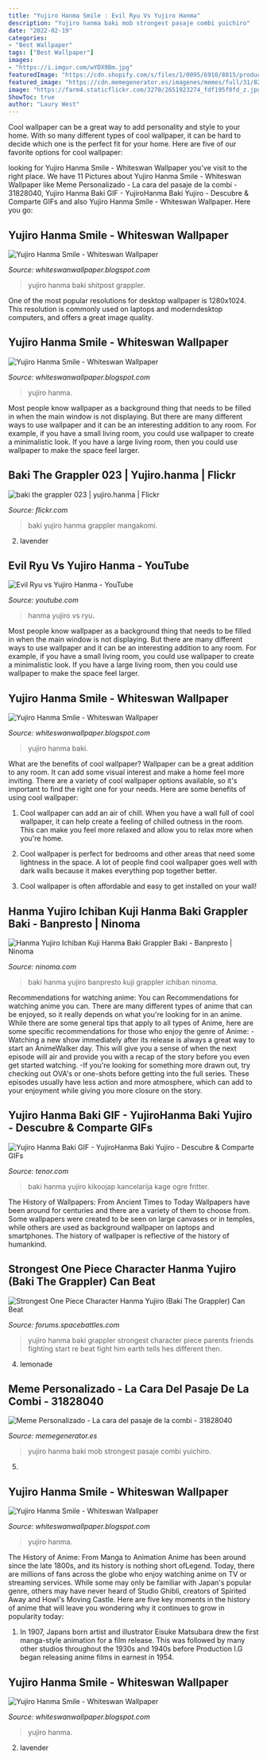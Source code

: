 ```yaml
---
title: "Yujiro Hanma Smile : Evil Ryu Vs Yujiro Hanma"
description: "Yujiro hanma baki mob strongest pasaje combi yuichiro"
date: "2022-02-19"
categories:
- "Best Wallpaper"
tags: ["Best Wallpaper"]
images:
- "https://i.imgur.com/wYDX9Bm.jpg"
featuredImage: "https://cdn.shopify.com/s/files/1/0095/6910/8015/products/fban381339254_0_1000x.jpg?v=1569003418"
featured_image: "https://cdn.memegenerator.es/imagenes/memes/full/31/82/31828040.jpg"
image: "https://farm4.staticflickr.com/3270/2651923274_fdf195f0fd_z.jpg?zz=1"
ShowToc: true
author: "Laury West"
---
```



Cool wallpaper can be a great way to add personality and style to your home. With so many different types of cool wallpaper, it can be hard to decide which one is the perfect fit for your home. Here are five of our favorite options for cool wallpaper: 

	

		
looking for Yujiro Hanma Smile - Whiteswan Wallpaper you've visit to the right place. We have 11 Pictures about Yujiro Hanma Smile - Whiteswan Wallpaper like Meme Personalizado - La cara del pasaje de la combi - 31828040, Yujiro Hanma Baki GIF - YujiroHanma Baki Yujiro - Descubre &amp; Comparte GIFs and also Yujiro Hanma Smile - Whiteswan Wallpaper. Here you go:
		
    
## Yujiro Hanma Smile - Whiteswan Wallpaper

<img loading=lazy src="https://i.imgur.com/wYDX9Bm.jpg" onerror="this.onerror=null;this.src='https://tse3.mm.bing.net/th?id=OIP.ahiiYJd2_wwCwO8HaQH8fAHaID&amp;pid=15.1';" alt="Yujiro Hanma Smile - Whiteswan Wallpaper">

_Source: whiteswanwallpaper.blogspot.com_

>yujiro hanma baki shitpost grappler. 

	

One of the most popular resolutions for desktop wallpaper is 1280x1024. This resolution is commonly used on laptops and moderndesktop computers, and offers a great image quality.

    
## Yujiro Hanma Smile - Whiteswan Wallpaper

<img loading=lazy src="https://ih1.redbubble.net/image.789243635.0543/flat,1000x1000,075,f.u7.jpg" onerror="this.onerror=null;this.src='https://tse1.mm.bing.net/th?id=OIP.jmy9w30jq5AyHSsbCxtZAQHaKL&amp;pid=15.1';" alt="Yujiro Hanma Smile - Whiteswan Wallpaper">

_Source: whiteswanwallpaper.blogspot.com_

>yujiro hanma. 

	

Most people know wallpaper as a background thing that needs to be filled in when the main window is not displaying. But there are many different ways to use wallpaper and it can be an interesting addition to any room. For example, if you have a small living room, you could use wallpaper to create a minimalistic look. If you have a large living room, then you could use wallpaper to make the space feel larger.

    
## Baki The Grappler 023 | Yujiro.hanma | Flickr

<img loading=lazy src="https://farm4.staticflickr.com/3270/2651923274_fdf195f0fd_z.jpg?zz=1" onerror="this.onerror=null;this.src='https://tse3.mm.bing.net/th?id=OIP.muQrSy9NmdpEpJ653Js_nwAAAA&amp;pid=15.1';" alt="baki the grappler 023 | yujiro.hanma | Flickr">

_Source: flickr.com_

>baki yujiro hanma grappler mangakomi. 

	

2. lavender 

    
## Evil Ryu Vs Yujiro Hanma - YouTube

<img loading=lazy src="https://i.ytimg.com/vi/kJKG1ED2a8c/maxresdefault.jpg" onerror="this.onerror=null;this.src='https://tse1.mm.bing.net/th?id=OIP.PtJ5V6cXARRS0GXuvODpGgHaEK&amp;pid=15.1';" alt="Evil Ryu vs Yujiro Hanma - YouTube">

_Source: youtube.com_

>hanma yujiro vs ryu. 

	

Most people know wallpaper as a background thing that needs to be filled in when the main window is not displaying. But there are many different ways to use wallpaper and it can be an interesting addition to any room. For example, if you have a small living room, you could use wallpaper to create a minimalistic look. If you have a large living room, then you could use wallpaper to make the space feel larger.

    
## Yujiro Hanma Smile - Whiteswan Wallpaper

<img loading=lazy src="https://ih1.redbubble.net/image.789243668.0543/st,small,507x507-pad,600x600,f8f8f8.u1.jpg" onerror="this.onerror=null;this.src='https://tse2.mm.bing.net/th?id=OIP.XZUbewSIdHCByvmtjXTNKwHaHa&amp;pid=15.1';" alt="Yujiro Hanma Smile - Whiteswan Wallpaper">

_Source: whiteswanwallpaper.blogspot.com_

>yujiro hanma baki. 

	

What are the benefits of cool wallpaper?
Wallpaper can be a great addition to any room. It can add some visual interest and make a home feel more inviting. There are a variety of cool wallpaper options available, so it's important to find the right one for your needs. Here are some benefits of using cool wallpaper: 
1. Cool wallpaper can add an air of chill. When you have a wall full of cool wallpaper, it can help create a feeling of chilled outness in the room. This can make you feel more relaxed and allow you to relax more when you're home. 

2. Cool wallpaper is perfect for bedrooms and other areas that need some lightness in the space. A lot of people find cool wallpaper goes well with dark walls because it makes everything pop together better. 

3. Cool wallpaper is often affordable and easy to get installed on your wall!

    
## Hanma Yujiro Ichiban Kuji Hanma Baki Grappler Baki - Banpresto | Ninoma

<img loading=lazy src="https://cdn.shopify.com/s/files/1/0095/6910/8015/products/fban381339254_0_1000x.jpg?v=1569003418" onerror="this.onerror=null;this.src='https://tse3.mm.bing.net/th?id=OIP.A2qoVmdWVdj3V02PCPdIBwAAAA&amp;pid=15.1';" alt="Hanma Yujiro Ichiban Kuji Hanma Baki Grappler Baki - Banpresto | Ninoma">

_Source: ninoma.com_

>baki hanma yujiro banpresto kuji grappler ichiban ninoma. 

	

Recommendations for watching anime: You can
Recommendations for watching anime you can. There are many different types of anime that can be enjoyed, so it really depends on what you're looking for in an anime. While there are some general tips that apply to all types of Anime, here are some specific recommendations for those who enjoy the genre of Anime: 
-Watching a new show immediately after its release is always a great way to start an AnimeWalker day. This will give you a sense of when the next episode will air and provide you with a recap of the story before you even get started watching. 
-If you're looking for something more drawn out, try checking out OVA's or one-shots before getting into the full series. These episodes usually have less action and more atmosphere, which can add to your enjoyment while giving you more closure on the story.

    
## Yujiro Hanma Baki GIF - YujiroHanma Baki Yujiro - Descubre &amp; Comparte GIFs

<img loading=lazy src="https://media1.tenor.com/images/deeaa1fe24861803093f0fa88e4a81c1/tenor.gif?itemid=17687230" onerror="this.onerror=null;this.src='https://tse3.mm.bing.net/th?id=OIP.3uqh_iSGGAMJPw-ojkqBwQHaEI&amp;pid=15.1';" alt="Yujiro Hanma Baki GIF - YujiroHanma Baki Yujiro - Descubre &amp; Comparte GIFs">

_Source: tenor.com_

>baki hanma yujiro kikoojap kancelarija kage ogre fritter. 

	

The History of Wallpapers: From Ancient Times to Today
Wallpapers have been around for centuries and there are a variety of them to choose from. Some wallpapers were created to be seen on large canvases or in temples, while others are used as background wallpaper on laptops and smartphones. The history of wallpaper is reflective of the history of humankind.

    
## Strongest One Piece Character Hanma Yujiro (Baki The Grappler) Can Beat

<img loading=lazy src="https://2.bp.blogspot.com/-V2IIBEPAKLA/Vs0wIuQ2M2I/AAAAAAAAM7c/odZRkAJjghc/s1600/SaitamaBakiSurprise.jpg" onerror="this.onerror=null;this.src='https://tse3.mm.bing.net/th?id=OIP.eqoBu9pWlYRGiFwAV_iGtgHaHU&amp;pid=15.1';" alt="Strongest One Piece Character Hanma Yujiro (Baki The Grappler) Can Beat">

_Source: forums.spacebattles.com_

>yujiro hanma baki grappler strongest character piece parents friends fighting start re beat fight him earth tells hes different then. 

	

4. lemonade 

    
## Meme Personalizado - La Cara Del Pasaje De La Combi - 31828040

<img loading=lazy src="https://cdn.memegenerator.es/imagenes/memes/full/31/82/31828040.jpg" onerror="this.onerror=null;this.src='https://tse4.mm.bing.net/th?id=OIP.THGfH6Z9p9kBI1yIOC_31AAAAA&amp;pid=15.1';" alt="Meme Personalizado - La cara del pasaje de la combi - 31828040">

_Source: memegenerator.es_

>yujiro hanma baki mob strongest pasaje combi yuichiro. 

	

5.

    
## Yujiro Hanma Smile - Whiteswan Wallpaper

<img loading=lazy src="https://images-wixmp-ed30a86b8c4ca887773594c2.wixmp.com/f/b061c299-9ab7-41c7-9fba-fecf0ccfe910/de4dra5-65063e8b-a7e5-4558-9ca7-75e0e56373be.png/v1/fill/w_397,h_350,q_70,strp/yujiro_hanma_smile_by_shibathing_de4dra5-350t.jpg?token=eyJ0eXAiOiJKV1QiLCJhbGciOiJIUzI1NiJ9.eyJzdWIiOiJ1cm46YXBwOjdlMGQxODg5ODIyNjQzNzNhNWYwZDQxNWVhMGQyNmUwIiwiaXNzIjoidXJuOmFwcDo3ZTBkMTg4OTgyMjY0MzczYTVmMGQ0MTVlYTBkMjZlMCIsIm9iaiI6W1t7ImhlaWdodCI6Ijw9OTM4IiwicGF0aCI6IlwvZlwvYjA2MWMyOTktOWFiNy00MWM3LTlmYmEtZmVjZjBjY2ZlOTEwXC9kZTRkcmE1LTY1MDYzZThiLWE3ZTUtNDU1OC05Y2E3LTc1ZTBlNTYzNzNiZS5wbmciLCJ3aWR0aCI6Ijw9MTA2NSJ9XV0sImF1ZCI6WyJ1cm46c2VydmljZTppbWFnZS5vcGVyYXRpb25zIl19.ig1ZG2s_nzQisJytTLm8gzjyU2F1HNjZxxrjHtTBvbI" onerror="this.onerror=null;this.src='https://tse1.mm.bing.net/th?id=OIP.545IquVRCrjzjskrDeY-yQAAAA&amp;pid=15.1';" alt="Yujiro Hanma Smile - Whiteswan Wallpaper">

_Source: whiteswanwallpaper.blogspot.com_

>yujiro hanma. 

	

The History of Anime: From Manga to Animation
Anime has been around since the late 1800s, and its history is nothing short ofLegend. Today, there are millions of fans across the globe who enjoy watching anime on TV or streaming services. While some may only be familiar with Japan's popular genre, others may have never heard of Studio Ghibli, creators of Spirited Away and Howl's Moving Castle. Here are five key moments in the history of anime that will leave you wondering why it continues to grow in popularity today:
1) In 1907, Japans born artist and illustrator Eisuke Matsubara drew the first manga-style animation for a film release. This was followed by many other studios throughout the 1930s and 1940s before Production I.G began releasing anime films in earnest in 1954.

    
## Yujiro Hanma Smile - Whiteswan Wallpaper

<img loading=lazy src="https://ih1.redbubble.net/image.789243635.0543/flat,800x800,075,f.u7.jpg" onerror="this.onerror=null;this.src='https://tse2.mm.bing.net/th?id=OIP.fUgL_C4Iu9bEsBuIkkLpYAHaKL&amp;pid=15.1';" alt="Yujiro Hanma Smile - Whiteswan Wallpaper">

_Source: whiteswanwallpaper.blogspot.com_

>yujiro hanma. 

	

2. lavender 

